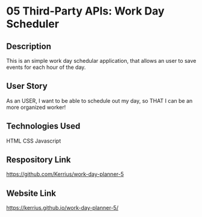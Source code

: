 # 05 Third-Party APIs: Work Day Scheduler

## Description
This is an simple work day schedular application, that allows an user to save events for each hour of the day.


## User Story
As an USER,
I want to be able to schedule out my day,
so THAT I can be an more organized worker!

## Technologies Used
HTML
CSS
Javascript



## Respository Link
https://github.com/Kerrius/work-day-planner-5


## Website Link
https://kerrius.github.io/work-day-planner-5/

